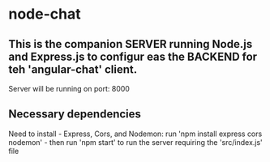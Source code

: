 # node-chat

## This is the companion SERVER running Node.js and Express.js to configur eas the BACKEND for teh 'angular-chat' client.
Server will be running on port: 8000 
## Necessary dependencies
Need to install - Express, Cors, and Nodemon: run 'npm install express cors nodemon' - then run 'npm start' to run the server requiring the 'src/index.js' file
